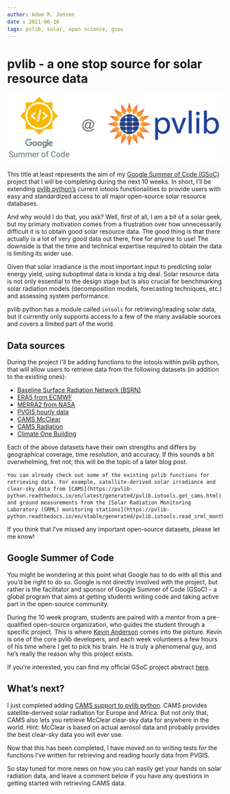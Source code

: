 ```yaml
---
author: Adam R. Jensen
date : 2021-06-10
tags: pvlib, solar, open science, gsoc
---
```


# pvlib - a one stop source for solar resource data
![gsoc and pvlib logo](/images/gsoc_at_pvlib.png)

This title at least represents the aim of my [Google Summer of Code (GSoC)](https://summerofcode.withgoogle.com/about/) project that I will be completing during the next 10 weeks. In short, I’ll be extending [pvlib python’s](https://pvlib-python.readthedocs.io/en/stable/) current iotools functionalities to provide users with easy and standardized access to all major open-source solar resource databases.

And why would I do that, you ask? Well, first of all, I am a bit of a solar geek, but my primary motivation comes from a frustration over how unnecessarily difficult it is to obtain good solar resource data. 
The good thing is that there actually is a lot of very good data out there, free for anyone to use! The downside is that the time and technical expertise required to obtain the data is limiting its wider use.

Given that solar irradiance is the most important input to predicting solar energy yield, using suboptimal data is kinda a big deal. Solar resource data is not only essential to the design stage but is also crucial for benchmarking solar radiation models (decomposition models, forecasting techniques, etc.) and assessing system performance.

pvlib python has a module called `iotools` for retrieving/reading solar data, but it currently only supports access to a few of the many available sources and covers a limited part of the world.

## Data sources
During the project I'll be adding functions to the iotools within pvlib python, that will allow users to retrieve data from the following datasets (in addition to the existing ones):
- [Baseline Surface Radiation Network (BSRN)](https://bsrn.awi.de/) 
- [ERA5 from ECMWF](https://www.ecmwf.int/en/forecasts/datasets/reanalysis-datasets/era5)
- [MERRA2 from NASA](https://gmao.gsfc.nasa.gov/reanalysis/MERRA-2/)
- [PVGIS hourly data](https://ec.europa.eu/jrc/en/PVGIS/tools/hourly-radiation)
- [CAMS McClear](http://www.soda-pro.com/web-services/radiation/cams-mcclear)
- [CAMS Radiation](http://www.soda-pro.com/web-services/radiation/cams-radiation-service/info)
- [Climate One Building](http://climate.onebuilding.org/)

Each of the above datasets have their own strengths and differs by geographical coverage, time resolution, and accuracy. If this sounds a bit overwhelming, fret not; this will be the topic of a later blog post.

```{note}
You can already check out some of the existing pvlib functions for retrieving data. For example, satellite-derived solar irradiance and clear-sky data from [CAMS](https://pvlib-python.readthedocs.io/en/latest/generated/pvlib.iotools.get_cams.html) and ground measurements from the [Solar Radiation Monitoring Laboratory (SRML) monitoring stations](https://pvlib-python.readthedocs.io/en/stable/generated/pvlib.iotools.read_srml_month_from_solardat.html#pvlib.iotools.read_srml_month_from_solardat).
```

If you think that I’ve missed any important open-source datasets, please let me know!

## Google Summer of Code
You might be wondering at this point what Google has to do with all this and you’d be right to do so. Google is not directly involved with the project, but rather is the facilitator and sponsor of Google Summer of Code (GSoC) - a global program that aims at getting students writing code and taking active part in the open-source community.

During the 10 week program, students are paired with a mentor from a pre-qualified open-source organization, who guides the student through a specific project. This is where [Kevin Anderson](https://github.com/kanderso-nrel) comes into the picture. Kevin is one of the core pvlib developers, and each week volunteers a few hours of his time where I get to pick his brain. He is truly a phenomenal guy, and he’s really the reason why this project exists.

If you're interested, you can find my official GSoC project abstract [here](https://summerofcode.withgoogle.com/projects/#6071460558274560).

## What’s next?
I just completed adding [CAMS support to pvlib python](https://github.com/pvlib/pvlib-python/pull/1175). CAMS provides satellite-derived solar radiation for Europe and Africa. But not only that, CAMS also lets you retrieve McClear clear-sky data for anywhere in the world. Hint: McClear is based on actual aerosol data and probably provides the best clear-sky data you will ever use.

Now that this has been completed, I have moved on to writing tests for the functions I’ve written for retrieving and reading hourly data from PVGIS.

So stay tuned for more news on how you can easily get your hands on solar radiation data, and leave a comment below if you have any questions in getting started with retrieving CAMS data.
